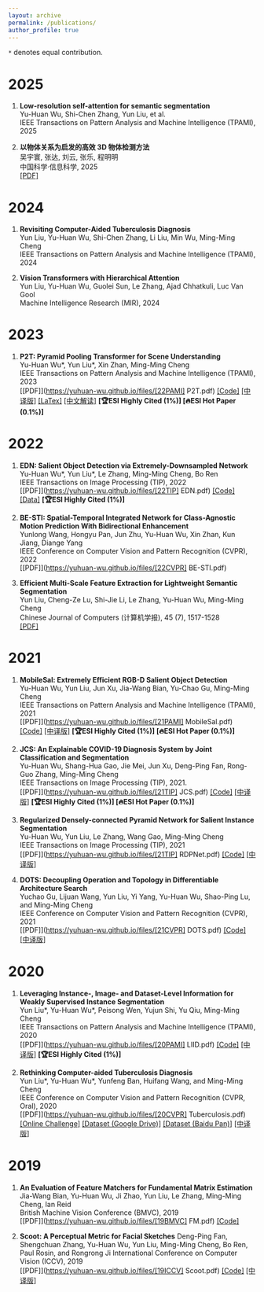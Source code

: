 ```yaml
---
layout: archive
permalink: /publications/
author_profile: true
---
```


`*` denotes equal contribution.


2025
====
1. **Low-resolution self-attention for semantic segmentation**<br>
Yu-Huan Wu, Shi-Chen Zhang, Yun Liu, et al. <br>
IEEE Transactions on Pattern Analysis and Machine Intelligence (TPAMI), 2025


3. **以物体关系为启发的高效 3D 物体检测方法**<br>
吴宇寰, 张达, 刘云, 张乐, 程明明<br>
中国科学·信息科学, 2025<br>
[[PDF]](http://scis.scichina.com/cn/2025/SSI-2024-0295.pdf)

2024
====
1. **Revisiting Computer-Aided Tuberculosis Diagnosis**<br>
Yun Liu, Yu-Huan Wu, Shi-Chen Zhang, Li Liu, Min Wu, Ming-Ming Cheng  <br>
IEEE Transactions on Pattern Analysis and Machine Intelligence (TPAMI), 2024 

2. **Vision Transformers with Hierarchical Attention**  
Yun Liu, Yu-Huan Wu, Guolei Sun, Le Zhang, Ajad Chhatkuli, Luc Van Gool  
Machine Intelligence Research (MIR), 2024  

2023
====

1. **P2T: Pyramid Pooling Transformer for Scene Understanding**  
Yu-Huan Wu\*, Yun Liu\*, Xin Zhan, Ming-Ming Cheng  
IEEE Transactions on Pattern Analysis and Machine Intelligence (TPAMI), 2023  
[[PDF]](https://yuhuan-wu.github.io/files/[22PAMI] P2T.pdf) [[Code]](https://github.com/yuhuan-wu/P2T) [[中译版]](https://mmcheng.net/wp-content/uploads/2022/08/22PAMI_P2T_CN.pdf) [[LaTex]](https://www.overleaf.com/read/hzbphxtwkjbs) [[中文解读]](https://mp.weixin.qq.com/s/7qXtyFaIiYny0eUqBbPraQ) **[🏆ESI Highly Cited (1%)] [🔥ESI Hot Paper (0.1%)]**


2022
====


1. **EDN: Salient Object Detection via Extremely-Downsampled Network**<br>
Yu-Huan Wu\*, Yun Liu\*, Le Zhang, Ming-Ming Cheng, Bo Ren  
IEEE Transactions on Image Processing (TIP), 2022  
[[PDF]](https://yuhuan-wu.github.io/files/[22TIP] EDN.pdf) [[Code]](https://github.com/yuhuan-wu/EDN) [[Data]](https://github.com/yuhuan-wu/EDN/releases/tag/v1.0) **[🏆ESI Highly Cited (1%)]**

2. **BE-STI: Spatial-Temporal Integrated Network for Class-Agnostic Motion Prediction With Bidirectional Enhancement**  
Yunlong Wang, Hongyu Pan, Jun Zhu, Yu-Huan Wu, Xin Zhan, Kun Jiang, Diange Yang  
IEEE Conference on Computer Vision and Pattern Recognition (CVPR), 2022  
[[PDF]](https://yuhuan-wu.github.io/files/[22CVPR] BE-STI.pdf)

3. **Efficient Multi-Scale Feature Extraction for Lightweight Semantic Segmentation**  
Yun Liu, Cheng-Ze Lu, Shi-Jie Li, Le Zhang, Yu-Huan Wu, Ming-Ming Cheng  
Chinese Journal of Computers (计算机学报),  45 (7), 1517-1528  
[[PDF]](http://cjc.ict.ac.cn/online/onlinepaper/ly-2022711151531.pdf)

2021
====


1. **MobileSal: Extremely Efficient RGB-D Salient Object Detection**  
Yu-Huan Wu, Yun Liu, Jun Xu, Jia-Wang Bian, Yu-Chao Gu, Ming-Ming Cheng  
IEEE Transactions on Pattern Analysis and Machine Intelligence (TPAMI), 2021  
[[PDF]](https://yuhuan-wu.github.io/files/[21PAMI] MobileSal.pdf) [[Code]](https://github.com/yuhuan-wu/MobileSal) [[中译版]](https://mmcheng.net/wp-content/uploads/2022/02/21PAMI_MobileSal_CN.pdf) **[🏆ESI Highly Cited (1%)] [🔥ESI Hot Paper (0.1%)]**

2. **JCS: An Explainable COVID-19 Diagnosis System by Joint Classification and Segmentation**  
Yu-Huan Wu, Shang-Hua Gao, Jie Mei, Jun Xu, Deng-Ping Fan, Rong-Guo Zhang, Ming-Ming Cheng  
IEEE Transactions on Image Processing (TIP), 2021.  
[[PDF]](https://yuhuan-wu.github.io/files/[21TIP] JCS.pdf) [[Code]](https://github.com/yuhuan-wu/JCS) [[中译版]](https://mftp.mmcheng.net/Papers/21TIP-JCS-COVID.pdf) **[🏆ESI Highly Cited (1%)] [🔥ESI Hot Paper (0.1%)]**

3. **Regularized Densely-connected Pyramid Network for Salient Instance Segmentation**  
Yu-Huan Wu, Yun Liu, Le Zhang, Wang Gao, Ming-Ming Cheng  
IEEE Transactions on Image Processing (TIP), 2021  
[[PDF]](https://yuhuan-wu.github.io/files/[21TIP] RDPNet.pdf) [[Code]](https://github.com/yuhuan-wu/RDPNet) [[中译版]](https://mmcheng.net/wp-content/uploads/2021/09/21TIP_RDPNet_CN.pdf)

4. **DOTS: Decoupling Operation and Topology in Differentiable Architecture Search**  
Yuchao Gu, Lijuan Wang, Yun Liu, Yi Yang, Yu-Huan Wu, Shao-Ping Lu, and Ming-Ming Cheng  
IEEE Conference on Computer Vision and Pattern Recognition (CVPR), 2021  
[[PDF]](https://yuhuan-wu.github.io/files/[21CVPR] DOTS.pdf) [[Code]](https://github.com/guyuchao/DOTS) [[中译版]](https://mmcheng.net/wp-content/uploads/2021/09/DOTS中译_.pdf)


2020
====

1. **Leveraging Instance-, Image- and Dataset-Level Information for Weakly Supervised Instance Segmentation**<br>
Yun Liu\*, Yu-Huan Wu\*, Peisong Wen, Yujun Shi, Yu Qiu, Ming-Ming Cheng  
IEEE Transactions on Pattern Analysis and Machine Intelligence (TPAMI), 2020  
[[PDF]](https://yuhuan-wu.github.io/files/[20PAMI] LIID.pdf) [[Code]](https://github.com/yun-liu/LIID) [[中译版]](http://mftp.mmcheng.net/Papers/21PAMI_InsImgDatasetWSIS_CN.pdf) **[🏆ESI Highly Cited (1%)]**

2. **Rethinking Computer-aided Tuberculosis Diagnosis**  
Yun Liu\*, Yu-Huan Wu\*, Yunfeng Ban, Huifang Wang, and Ming-Ming Cheng  
IEEE Conference on Computer Vision and Pattern Recognition (CVPR, Oral), 2020  
[[PDF]](https://yuhuan-wu.github.io/files/[20CVPR] Tuberculosis.pdf) [[Online Challenge]](https://competitions.codalab.org/competitions/25848) [[Dataset (Google Drive)]](https://drive.google.com/file/d/1r-oNYTPiPCOUzSjChjCIYTdkjBTugqxR/view?usp=sharing)
[[Dataset (Baidu Pan)]](https://pan.baidu.com/s/1INhqaZyPFKWPFXgynerXew) [[中译版]](https://mmcheng.net/wp-content/uploads/2021/03/20CVPR-TBX11K-CN.pdf)

2019 
====

1. **An Evaluation of Feature Matchers for Fundamental Matrix Estimation**<br>
Jia-Wang Bian, Yu-Huan Wu, Ji Zhao, Yun Liu, Le Zhang, Ming-Ming Cheng, Ian Reid<br>
British Machine Vision Conference (BMVC), 2019<br>
[[PDF]](https://yuhuan-wu.github.io/files/[19BMVC] FM.pdf) [[Code]](https://github.com/JiawangBian/FM-Bench)

2. **Scoot: A Perceptual Metric for Facial Sketches**
Deng-Ping Fan, Shengchuan Zhang, Yu-Huan Wu, Yun Liu, Ming-Ming Cheng, Bo Ren, Paul Rosin, and Rongrong Ji
International Conference on Computer Vision (ICCV), 2019  
[[PDF]](https://yuhuan-wu.github.io/files/[19ICCV] Scoot.pdf) [[Code]](https://github.com/DengPingFan/Scoot) [[中译版]](https://dengpingfan.github.io/papers/[2019][ICCV]Scoot_Chinese.pdf)
